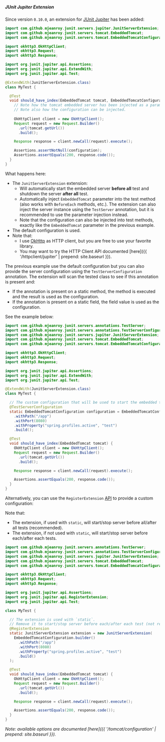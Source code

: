 ##### JUnit Jupiter Extension

Since version `0.10.0`, an extension for [JUnit Jupiter](https://junit.org/junit5/docs/current/user-guide) has been added:

```java
import com.github.mjeanroy.junit.servers.jupiter.JunitServerExtension;
import com.github.mjeanroy.junit.servers.tomcat.EmbeddedTomcat;
import com.github.mjeanroy.junit.servers.tomcat.EmbeddedTomcatConfiguration;

import okhttp3.OkHttpClient;
import okhttp3.Request;
import okhttp3.Response;

import org.junit.jupiter.api.Assertions;
import org.junit.jupiter.api.ExtendWith;
import org.junit.jupiter.api.Test;

@ExtendWith(JunitServerExtension.class)
class MyTest {

  @Test
  void should_have_index(EmbeddedTomcat tomcat, EmbeddedTomcatConfiguration configuration) {
    // Note how the tomcat embedded server has been injected as a parameter of the test method.
    // Note also how the configuration can be injected.
  
    OkHttpClient client = new OkHttpClient();
    Request request = new Request.Builder()
      .url(tomcat.getUrl())
      .build();

    Response response = client.newCall(request).execute();

    Assertions.assertNotNull(configuration);
    Assertions.assertEquals(200, response.code());
  }
}
```

What happens here:

- The `JunitServerExtension` extension:
  - Will automatically start the embedded server **before all** test and shutdown the server **after all** test.
  - Automatically inject `EmbeddedTomcat` parameter into the test method (also works with `BeforeEach` methods, etc.). The extension can also inject
    the server instance using the `TestServer` annotation, but it is recommended to use the parameter injection instead.
  - Note that the configuration can also be injected into test methods, exactly like the `EmbeddedTomcat` parameter in the previous example.
- The default configuration is used.
- Note that:
  - I use [OkHttp](http://square.github.io/okhttp/) as HTTP client, but you are free to use your favorite library.
  - You may want to try the HTTP Client API documented [here]({{ '/httpclient/jupiter' | prepend: site.baseurl }}).

The previous example use the default configuration but you can also provide the server configuration using the `TestServerConfiguration` annotation. The extension will scan the tested class to see if this annotation is present and:
- If the annotation is present on a static method, the method is executed and the result is used as the configuration.
- If the annotation is present on a static field, the field value is used as the configuration.

See the example below:

```java
import com.github.mjeanroy.junit.servers.annotations.TestServer;
import com.github.mjeanroy.junit.servers.annotations.TestServerConfiguration;
import com.github.mjeanroy.junit.servers.jupiter.JunitServerExtension;
import com.github.mjeanroy.junit.servers.tomcat.EmbeddedTomcat;
import com.github.mjeanroy.junit.servers.tomcat.EmbeddedTomcatConfiguration;

import okhttp3.OkHttpClient;
import okhttp3.Request;
import okhttp3.Response;

import org.junit.jupiter.api.Assertions;
import org.junit.jupiter.api.ExtendWith;
import org.junit.jupiter.api.Test;

@ExtendWith(JunitServerExtension.class)
class MyTest {

  // The custom configuration that will be used to start the embedded tomcat server.
  @TestServerConfiguration
  static EmbeddedTomcatConfiguration configuration = EmbeddedTomcatConfiguration.builder()
    .withPath("/app")
    .withPort(8080)
    .withProperty("spring.profiles.active", "test")
    .build();

  @Test
  void should_have_index(EmbeddedTomcat tomcat) {
    OkHttpClient client = new OkHttpClient();
    Request request = new Request.Builder()
      .url(tomcat.getUrl())
      .build();

    Response response = client.newCall(request).execute();

    Assertions.assertEquals(200, response.code());
  }
}
```

Alternatively, you can use the `RegisterExtension` [API](https://junit.org/junit5/docs/current/user-guide/#extensions-registration) to provide a custom configuration:

Note that:
- The extension, if used with `static`, will start/stop server before all/after all tests (recommended).
- The extension, if not used with `static`, will start/stop server before each/after each tests.

```java
import com.github.mjeanroy.junit.servers.annotations.TestServer;
import com.github.mjeanroy.junit.servers.annotations.TestServerConfiguration;
import com.github.mjeanroy.junit.servers.jupiter.JunitServerExtension;
import com.github.mjeanroy.junit.servers.tomcat.EmbeddedTomcat;
import com.github.mjeanroy.junit.servers.tomcat.EmbeddedTomcatConfiguration;

import okhttp3.OkHttpClient;
import okhttp3.Request;
import okhttp3.Response;

import org.junit.jupiter.api.Assertions;
import org.junit.jupiter.api.RegisterExtension;
import org.junit.jupiter.api.Test;

class MyTest {

  // The extension is used with `static`.
  // Remove it to start/stop server before each/after each test (not recommended).
  @RegisterExtension
  static JunitServerExtension extension = new JunitServerExtension(
    EmbeddedTomcatConfiguration.builder()
      .withPath("/app")
      .withPort(8080)
      .withProperty("spring.profiles.active", "test")
      .build()
  );

  @Test
  void should_have_index(EmbeddedTomcat tomcat) {
    OkHttpClient client = new OkHttpClient();
    Request request = new Request.Builder()
      .url(tomcat.getUrl())
      .build();

    Response response = client.newCall(request).execute();

    Assertions.assertEquals(200, response.code());
  }
}
```

*Note: available options are documented [here]({{ '/tomcat/configuration' | prepend: site.baseurl }}).*
